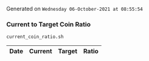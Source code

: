 Generated on `Wednesday 06-October-2021 at 08:55:54`

### Current to Target Coin Ratio
`current_coin_ratio.sh`

Date|Current|Target|Ratio
---|---|---|---

